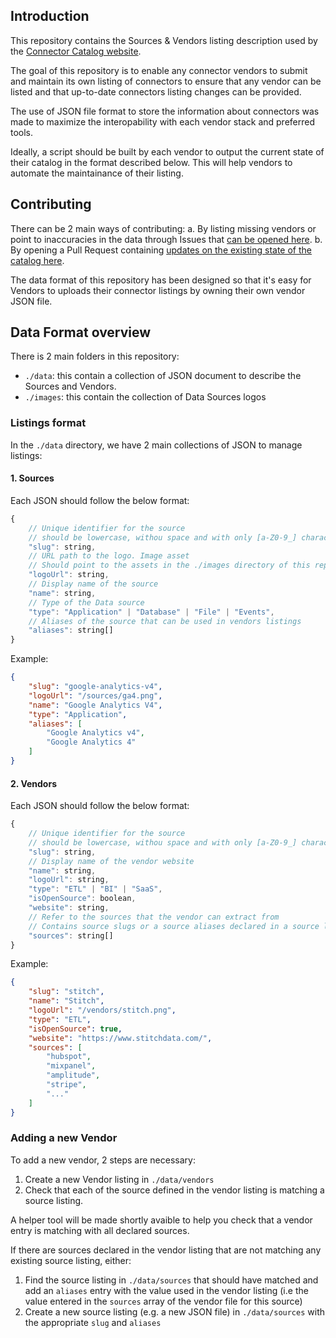 ## Introduction

This repository contains the Sources & Vendors listing description used by the [Connector Catalog website](https://connectorcatalog.com/).

The goal of this repository is to enable any connector vendors to submit and maintain its own listing of connectors to ensure that any vendor can be listed and that up-to-date connectors listing changes can be provided.

The use of JSON file format to store the information about connectors was made to maximize the interopability with each vendor stack and preferred tools.

Ideally, a script should be built by each vendor to output the current state of their catalog in the format described below. This will help vendors to automate the maintainance of their listing.

## Contributing

There can be 2 main ways of contributing:
a. By listing missing vendors or point to inaccuracies in the data through Issues that [can be opened here](https://github.com/whalyapp/connector-catalog-data/issues).
b. By opening a Pull Request containing [updates on the existing state of the catalog here](https://github.com/whalyapp/connector-catalog-data/pulls).

The data format of this repository has been designed so that it's easy for Vendors to uploads their connector listings by owning their own vendor JSON file.

## Data Format overview

There is 2 main folders in this repository:
- `./data`: this contain a collection of JSON document to describe the Sources and Vendors.
- `./images`: this contain the collection of Data Sources logos

### Listings format

In the `./data` directory, we have 2 main collections of JSON to manage listings:

#### 1. Sources

Each JSON should follow the below format:

```js
{
    // Unique identifier for the source
    // should be lowercase, withou space and with only [a-Z0-9_] characters
    "slug": string,
    // URL path to the logo. Image asset
    // Should point to the assets in the ./images directory of this repository
    "logoUrl": string,
    // Display name of the source
    "name": string,
    // Type of the Data source
    "type": "Application" | "Database" | "File" | "Events",
    // Aliases of the source that can be used in vendors listings
    "aliases": string[]
}
```

Example:
```json
{
    "slug": "google-analytics-v4",
    "logoUrl": "/sources/ga4.png",
    "name": "Google Analytics V4",
    "type": "Application",
    "aliases": [
        "Google Analytics v4", 
        "Google Analytics 4"
    ]
}
```

#### 2. Vendors

Each JSON should follow the below format:

```js
{
    // Unique identifier for the source
    // should be lowercase, withou space and with only [a-Z0-9_] characters
    "slug": string,
    // Display name of the vendor website
    "name": string,
    "logoUrl": string,
    "type": "ETL" | "BI" | "SaaS",
    "isOpenSource": boolean,
    "website": string,
    // Refer to the sources that the vendor can extract from
    // Contains source slugs or a source aliases declared in a source listing
    "sources": string[]
}
```

Example:

```json
{
    "slug": "stitch",
    "name": "Stitch",
    "logoUrl": "/vendors/stitch.png",
    "type": "ETL",
    "isOpenSource": true,
    "website": "https://www.stitchdata.com/",
    "sources": [
        "hubspot",
        "mixpanel",
        "amplitude",
        "stripe",
        "..."
    ]
}
```

### Adding a new Vendor

To add a new vendor, 2 steps are necessary:
1. Create a new Vendor listing in `./data/vendors`
2. Check that each of the source defined in the vendor listing is matching a source listing.

A helper tool will be made shortly avaible to help you check that a vendor entry is matching with all declared sources.

If there are sources declared in the vendor listing that are not matching any existing source listing, either:
1. Find the source listing in `./data/sources` that should have matched and add an `aliases` entry with the value used in the vendor listing (i.e the value entered in the `sources` array of the vendor file for this source)
2. Create a new source listing (e.g. a new JSON file) in `./data/sources` with the appropriate `slug` and `aliases`